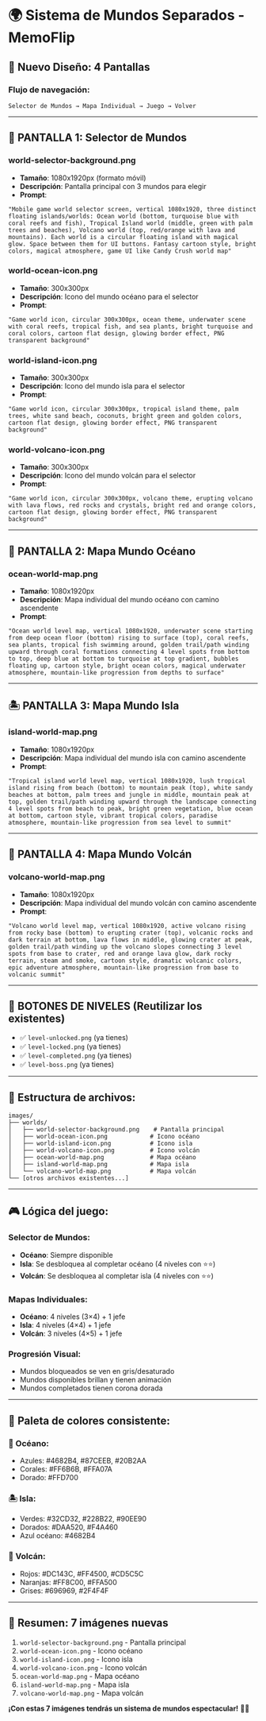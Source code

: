 # 🌍 Sistema de Mundos Separados - MemoFlip

## 🎯 **Nuevo Diseño: 4 Pantallas**

### **Flujo de navegación:**
```
Selector de Mundos → Mapa Individual → Juego → Volver
```

---

## 📱 **PANTALLA 1: Selector de Mundos**

### **world-selector-background.png**
- **Tamaño**: 1080x1920px (formato móvil)
- **Descripción**: Pantalla principal con 3 mundos para elegir
- **Prompt**:
```
"Mobile game world selector screen, vertical 1080x1920, three distinct floating islands/worlds: Ocean world (bottom, turquoise blue with coral reefs and fish), Tropical Island world (middle, green with palm trees and beaches), Volcano world (top, red/orange with lava and mountains). Each world is a circular floating island with magical glow. Space between them for UI buttons. Fantasy cartoon style, bright colors, magical atmosphere, game UI like Candy Crush world map"
```

### **world-ocean-icon.png**
- **Tamaño**: 300x300px
- **Descripción**: Icono del mundo océano para el selector
- **Prompt**:
```
"Game world icon, circular 300x300px, ocean theme, underwater scene with coral reefs, tropical fish, and sea plants, bright turquoise and coral colors, cartoon flat design, glowing border effect, PNG transparent background"
```

### **world-island-icon.png**
- **Tamaño**: 300x300px
- **Descripción**: Icono del mundo isla para el selector
- **Prompt**:
```
"Game world icon, circular 300x300px, tropical island theme, palm trees, white sand beach, coconuts, bright green and golden colors, cartoon flat design, glowing border effect, PNG transparent background"
```

### **world-volcano-icon.png**
- **Tamaño**: 300x300px
- **Descripción**: Icono del mundo volcán para el selector
- **Prompt**:
```
"Game world icon, circular 300x300px, volcano theme, erupting volcano with lava flows, red rocks and crystals, bright red and orange colors, cartoon flat design, glowing border effect, PNG transparent background"
```

---

## 🌊 **PANTALLA 2: Mapa Mundo Océano**

### **ocean-world-map.png**
- **Tamaño**: 1080x1920px
- **Descripción**: Mapa individual del mundo océano con camino ascendente
- **Prompt**:
```
"Ocean world level map, vertical 1080x1920, underwater scene starting from deep ocean floor (bottom) rising to surface (top), coral reefs, sea plants, tropical fish swimming around, golden trail/path winding upward through coral formations connecting 4 level spots from bottom to top, deep blue at bottom to turquoise at top gradient, bubbles floating up, cartoon style, bright ocean colors, magical underwater atmosphere, mountain-like progression from depths to surface"
```

---

## 🏝️ **PANTALLA 3: Mapa Mundo Isla**

### **island-world-map.png**
- **Tamaño**: 1080x1920px
- **Descripción**: Mapa individual del mundo isla con camino ascendente
- **Prompt**:
```
"Tropical island world level map, vertical 1080x1920, lush tropical island rising from beach (bottom) to mountain peak (top), white sandy beaches at bottom, palm trees and jungle in middle, mountain peak at top, golden trail/path winding upward through the landscape connecting 4 level spots from beach to peak, bright green vegetation, blue ocean at bottom, cartoon style, vibrant tropical colors, paradise atmosphere, mountain-like progression from sea level to summit"
```

---

## 🌋 **PANTALLA 4: Mapa Mundo Volcán**

### **volcano-world-map.png**
- **Tamaño**: 1080x1920px
- **Descripción**: Mapa individual del mundo volcán con camino ascendente
- **Prompt**:
```
"Volcano world level map, vertical 1080x1920, active volcano rising from rocky base (bottom) to erupting crater (top), volcanic rocks and dark terrain at bottom, lava flows in middle, glowing crater at peak, golden trail/path winding up the volcano slopes connecting 3 level spots from base to crater, red and orange lava glow, dark rocky terrain, steam and smoke, cartoon style, dramatic volcanic colors, epic adventure atmosphere, mountain-like progression from base to volcanic summit"
```

---

## 🔘 **BOTONES DE NIVELES (Reutilizar los existentes)**

- ✅ `level-unlocked.png` (ya tienes)
- ✅ `level-locked.png` (ya tienes)  
- ✅ `level-completed.png` (ya tienes)
- ✅ `level-boss.png` (ya tienes)

---

## 📁 **Estructura de archivos:**

```
images/
├── worlds/
│   ├── world-selector-background.png    # Pantalla principal
│   ├── world-ocean-icon.png            # Icono océano  
│   ├── world-island-icon.png           # Icono isla
│   ├── world-volcano-icon.png          # Icono volcán
│   ├── ocean-world-map.png             # Mapa océano
│   ├── island-world-map.png            # Mapa isla
│   └── volcano-world-map.png           # Mapa volcán
└── [otros archivos existentes...]
```

---

## 🎮 **Lógica del juego:**

### **Selector de Mundos:**
- **Océano**: Siempre disponible
- **Isla**: Se desbloquea al completar océano (4 niveles con ⭐⭐)
- **Volcán**: Se desbloquea al completar isla (4 niveles con ⭐⭐)

### **Mapas Individuales:**
- **Océano**: 4 niveles (3×4) + 1 jefe
- **Isla**: 4 niveles (4×4) + 1 jefe  
- **Volcán**: 3 niveles (4×5) + 1 jefe

### **Progresión Visual:**
- Mundos bloqueados se ven en gris/desaturado
- Mundos disponibles brillan y tienen animación
- Mundos completados tienen corona dorada

---

## 🎨 **Paleta de colores consistente:**

### **🌊 Océano:**
- Azules: #4682B4, #87CEEB, #20B2AA
- Corales: #FF6B6B, #FFA07A
- Dorado: #FFD700

### **🏝️ Isla:**
- Verdes: #32CD32, #228B22, #90EE90
- Dorados: #DAA520, #F4A460
- Azul océano: #4682B4

### **🌋 Volcán:**
- Rojos: #DC143C, #FF4500, #CD5C5C
- Naranjas: #FF8C00, #FFA500
- Grises: #696969, #2F4F4F

---

## 🚀 **Resumen: 7 imágenes nuevas**

1. `world-selector-background.png` - Pantalla principal
2. `world-ocean-icon.png` - Icono océano
3. `world-island-icon.png` - Icono isla  
4. `world-volcano-icon.png` - Icono volcán
5. `ocean-world-map.png` - Mapa océano
6. `island-world-map.png` - Mapa isla
7. `volcano-world-map.png` - Mapa volcán

**¡Con estas 7 imágenes tendrás un sistema de mundos espectacular!** 🎨✨
